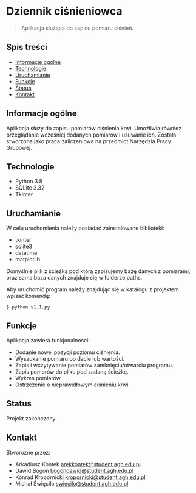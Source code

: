 # Dziennik ciśnieniowca
>Aplikacja służąca do zapisu pomiaru ciśnień.

## Spis treści
* [Informacje ogólne](#informacje-ogólne)
* [Technologie](#technologie)
* [Uruchamianie](#uruchamianie)
* [Funkcje](#funkcje)
* [Status](#status)
* [Kontakt](#Kontakt)

## Informacje ogólne
Aplikacja służy do zapisu pomiarów ciśnienia krwi. Umożliwia również przeglądanie wcześniej dodanych pomiarów i usuwanie ich. Została stworzona jako praca zaliczeniowa na przedmiot Narzędzia Pracy Grupowej.

## Technologie
* Python 3.8
* SQLite 3.32
* Tkinter

## Uruchamianie
W celu uruchomienia należy posiadać zainstalowane biblioteki:
* tkinter
* sqlite3
* datetime
* matplotlib

Domyślnie plik z ścieżką pod którą zapisujemy bazę danych z pomiarami, oraz sama baza danych znajduje się w folderze paths.

Aby uruchomić program należy znajdując się w katalogu z projektem wpisać komendę:

```
$ python v1.1.py
```

## Funkcje
Aplikacja zawiera funkjonalności:
* Dodanie nowej pozycji poziomu ciśnienia.
* Wyszukanie pomiaru po dacie lub wartości.
* Zapis i wczytywanie pomiarów zamknięciu/otwarciu programu.
* Zapis pomorów do pliku pod zadaną ścieżkę.
* Wykres pomiarów.
* Ostrzeżenie o nieprawidłowym ciśnieniu krwi.

## Status
Projekt zakończony.

## Kontakt
Stworozne przez:
* Arkadiusz Kontek	arekkontek@student.agh.edu.pl
* Dawid Bogon		bogondawid@student.agh.edu.pl
* Konrad Kropornicki	kropornicki@student.agh.edu.pl
* Michał Święciło	swiecilo@student.agh.edu.pl